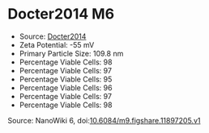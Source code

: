 <a name="material" />

# Docter2014 M6
<script type="application/ld+json">
  {
    "@context": "https://schema.org/",
    "@type": "ChemicalSubstance",
    "@id": "https://egonw.github.io/nanowiki/nanowiki339.html#material",
    "http://purl.org/dc/terms/conformsTo":
      {
        "@type": "CreativeWork",
        "@id": "https://bioschemas.org/profiles/ChemicalSubstance/0.4-RELEASE/"
      },
    "identfier": "339",
    "name": "Docter2014 M6",
    "url": "https://egonw.github.io/nanowiki/nanowiki339.html#material",
    "sameAs": "http://127.0.0.1/mediawiki/index.php/Special:URIResolver/Docter2014_M6"
  }
</script>


* Source: [Docter2014](articleDocter2014.md)
* Zeta Potential: -55 mV
* Primary Particle Size: 109.8 nm
* Percentage Viable Cells: 98 
* Percentage Viable Cells: 97 
* Percentage Viable Cells: 95 
* Percentage Viable Cells: 96 
* Percentage Viable Cells: 97 
* Percentage Viable Cells: 98 


Source: NanoWiki 6, doi:[10.6084/m9.figshare.11897205.v1](https://doi.org/10.6084/m9.figshare.11897205.v1)
